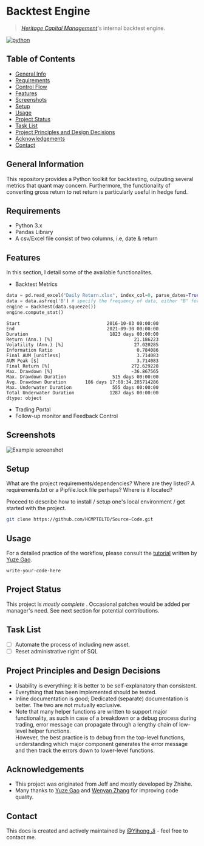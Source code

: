 # Backtest Engine
> [_Heritage Capital Management_](https://hcm.com.sg/)'s internal backtest engine.
<!-- buttons -->
<p align="left">
    <a href="https://www.python.org/">
        <img src="https://img.shields.io/badge/python-v3-brightgreen.svg"
            alt="python"></a> &nbsp;
</p>

## Table of Contents
* [General Info](#general-information)
* [Requirements](#requirements)
* [Control Flow](#control-flow)
* [Features](#features)
* [Screenshots](#screenshots)
* [Setup](#setup)
* [Usage](#usage)
* [Project Status](#project-status)
* [Task List](#task-list)
* [Project Principles and Design Decisions](#project-principles-and-design-decisions)
* [Acknowledgements](#acknowledgements)
* [Contact](#contact)
<!-- * [License](#license) -->


## General Information
This repository provides a Python toolkit for backtesting, outputing several metrics that quant may concern. 
Furthermore, the functionality of converting gross return to net return is particularly useful in hedge fund.

## Requirements
- Python 3.x
- Pandas Library
- A csv/Excel file consist of two columns, i.e, date & return



## Features
In this section, I detail some of the available functionalites. 

- Backtest Metrics
```python
data = pd.read_excel("Daily Return.xlsx", index_col=0, parse_dates=True)
data = data.asfreq('B') # specify the frequency of data, either "B" for business day frequency or "M" for monthly frequency
engine = BackTest(data.squeeze())
engine.compute_stat()
```

```plaintext
Start                                2016-10-03 00:00:00
End                                  2021-09-30 00:00:00
Duration                              1823 days 00:00:00
Return (Ann.) [%]                              21.186223
Volatility (Ann.) [%]                          27.020285
Information Ratio                               0.784086
Final AUM [unitless]                            3.714083
AUM Peak [$]                                    3.714083
Final Return [%]                              272.629228
Max. Drawdown [%]                             -36.867565
Max. Drawdown Duration                 515 days 00:00:00
Avg. Drawdown Duration       186 days 17:08:34.285714286
Max. Underwater Duration               555 days 00:00:00
Total Underwater Duration             1287 days 00:00:00
dtype: object
```

- Trading Portal
- Follow-up monitor and Feedback Control



## Screenshots
![Example screenshot](./img/screenshot.png)
<!-- If you have screenshots you'd like to share, include them here. -->


## Setup
What are the project requirements/dependencies? Where are they listed? A requirements.txt or a Pipfile.lock file perhaps? Where is it located?

Proceed to describe how to install / setup one's local environment / get started with the project.

```bash
git clone https://github.com/HCMPTELTD/Source-Code.git
```

## Usage
For a detailed practice of the workflow, please consult the [tutorial](examples.com) written by [Yuze Gao](https://github.com/Gxxzx).

`write-your-code-here`


## Project Status
This project is _mostly_ _complete_ . Occasional patches would be added per manager's need. See next section for potential contributions.


## Task List 
- [ ] Automate the process of including new asset.
- [ ] Reset administrative right of SQL 
## Project Principles and Design Decisions

-   Usability is everything: it is better to be self-explanatory than consistent.
-   Everything that has been implemented should be tested.
-   Inline documentation is good; Dedicated (separate) documentation is better.
    The two are not mutually exclusive.
-   Note that many helper functions are written to support major functionality, as such in case of a breakdown or a debug process during trading, error message can propagate through a lengthy chain of low-level helper functions.  <br />
    However, the best practice is to debug from the top-level functions, understanding which major component generates the error message and then track the errors down to lower-level functions.


## Acknowledgements
- This project was originated from Jeff and mostly developed by Zhishe.
- Many thanks to [Yuze Gao](https://github.com/Gxxzx) and [Wenyan Zhang](https://github.com/pikajiu7) for improving code quality.


## Contact
This docs is created and actively maintained by [@Yihong Ji](https://github.com/WittgensteinInHisYouth) - feel free to contact me.



<!-- Optional -->
<!-- ## License -->
<!-- This project is open source and available under the [... License](). -->

<!-- You don't have to include all sections - just the one's relevant to your project -->
